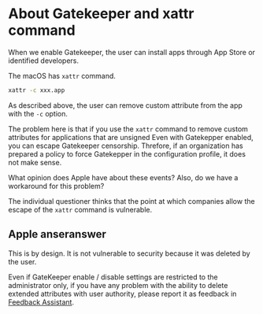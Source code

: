 # About Gatekeeper and xattr command

When we enable Gatekeeper, the user can install apps through App Store or identified developers.

The macOS has `xattr` command.

```sh
xattr -c xxx.app
```

As described above, the user can remove custom attribute from the app with the `-c` option.


The problem here is that if you use the `xattr` command to remove custom attributes for applications that are unsigned
Even with Gatekepper enabled, you can escape Gatekeeper censorship.
Threfore, if an organization has prepared a policy to force Gatekepper in the configuration profile, it does not make sense.


What opinion does Apple have about these events?
Also, do we have a workaround for this problem?

The individual questioner thinks that the point at which companies allow the escape of the `xattr` command is vulnerable.

## Apple anseranswer

This is by design. It is not vulnerable to security because it was deleted by the user.

Even if GateKeeper enable / disable settings are restricted to the administrator only, if you have any problem with the ability to delete extended attributes with user authority, please report it as feedback in [Feedback Assistant](https://feedbackassistant.apple.com/).
